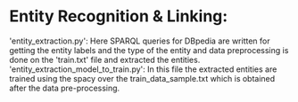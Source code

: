 # Entity Recognition & Linking:

'entity_extraction.py': Here SPARQL queries for DBpedia are written for getting the entity labels and the type of the entity and data preprocessing is done on the 'train.txt' file and extracted the entities. 
'entity_extraction_model_to_train.py': In this file the extracted entities are trained using the spacy over the train_data_sample.txt which is obtained after the data pre-processing.
